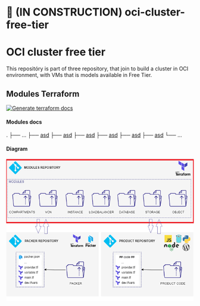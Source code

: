 # :construction_worker: (IN CONSTRUCTION) oci-cluster-free-tier

# OCI cluster free tier

This repositóry is part of three repository, that join to build a cluster in OCI environment, with VMs that is models available in Free Tier.

## Modules Terraform

[![Generate terraform docs](https://github.com/lcs-martins/oci-cluster-free-tier/actions/workflows/documentation.yml/badge.svg)](https://github.com/lcs-martins/oci-cluster-free-tier/actions/workflows/documentation.yml)

#### Modules docs

.
├── ...
├── [asd](asd)
├── [asd](asd)
├── [asd](asd)
├── [asd](asd)
├── [asd](asd)
├── [asd](asd)
└── ...

#### Diagram

![Diagram for repository](diagram.png)
